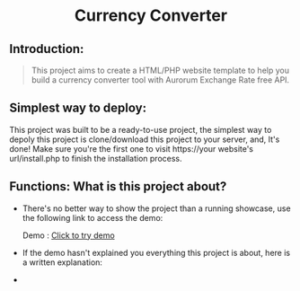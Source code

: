 <h1 align="center"> Currency Converter </h1>

## Introduction:
> This project aims to create a HTML/PHP website template to help you build a currency converter tool with Aurorum Exchange Rate free API.

## Simplest way to deploy:
This project was built to be a ready-to-use project, the simplest way to depoly this project is clone/download this project to your server, and, It's done! Make sure you're the first one to visit https://your website's url/install.php to finish the installation process.

## Functions: What is this project about?
- There's no better way to show the project than a running showcase, use the following link to access the demo:

    Demo : [Click to try demo](https://exchange-rate.aurorum.co/dev/demo/)
- If the demo hasn't explained you everything this project is about, here is a written explanation:
- 

